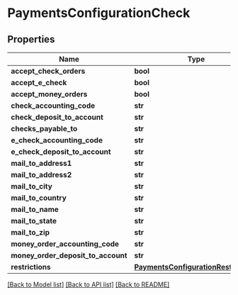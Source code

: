 # PaymentsConfigurationCheck

## Properties
Name | Type | Description | Notes
------------ | ------------- | ------------- | -------------
**accept_check_orders** | **bool** |  | [optional] 
**accept_e_check** | **bool** |  | [optional] 
**accept_money_orders** | **bool** |  | [optional] 
**check_accounting_code** | **str** |  | [optional] 
**check_deposit_to_account** | **str** |  | [optional] 
**checks_payable_to** | **str** |  | [optional] 
**e_check_accounting_code** | **str** |  | [optional] 
**e_check_deposit_to_account** | **str** |  | [optional] 
**mail_to_address1** | **str** |  | [optional] 
**mail_to_address2** | **str** |  | [optional] 
**mail_to_city** | **str** |  | [optional] 
**mail_to_country** | **str** |  | [optional] 
**mail_to_name** | **str** |  | [optional] 
**mail_to_state** | **str** |  | [optional] 
**mail_to_zip** | **str** |  | [optional] 
**money_order_accounting_code** | **str** |  | [optional] 
**money_order_deposit_to_account** | **str** |  | [optional] 
**restrictions** | [**PaymentsConfigurationRestrictions**](PaymentsConfigurationRestrictions.md) |  | [optional] 

[[Back to Model list]](../README.md#documentation-for-models) [[Back to API list]](../README.md#documentation-for-api-endpoints) [[Back to README]](../README.md)


